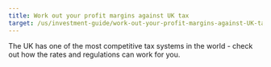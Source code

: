 ```yaml
---
title: Work out your profit margins against UK tax
target: /us/investment-guide/work-out-your-profit-margins-against-UK-tax
---
```


The UK has one of the most competitive tax systems in the world - check out how the rates and regulations can work for you.